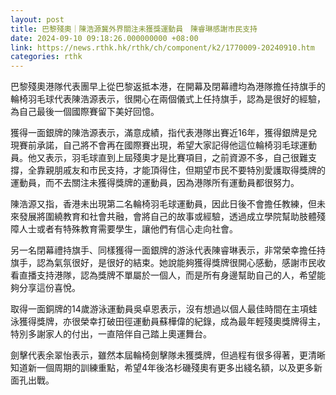```yaml
---
layout: post
title: 巴黎殘奧｜陳浩源冀外界關注未獲獎運動員　陳睿琳感謝市民支持
date: 2024-09-10 09:18:26.000000000 +08:00
link: https://news.rthk.hk/rthk/ch/component/k2/1770009-20240910.htm
categories: rthk
---
```


巴黎殘奧港隊代表團早上從巴黎返抵本港，在開幕及閉幕禮均為港隊擔任持旗手的輪椅羽毛球代表陳浩源表示，很開心在兩個儀式上任持旗手，認為是很好的經驗，為自己最後一個國際賽留下美好回憶。

獲得一面銀牌的陳浩源表示，滿意成績，指代表港隊出賽近16年，獲得銀牌是兌現賽前承諾，自己將不會再在國際賽出現，希望大家記得他這位輪椅羽毛球運動員。他又表示，羽毛球直到上屆殘奧才是比賽項目，之前資源不多，自己很難支撐，全靠親朋戚友和市民支持，才能頂得住，但期望市民不要特別愛護取得獎牌的運動員，而不去關注未獲得獎牌的運動員，因為港隊所有運動員都很努力。

陳浩源又指，香港未出現第二名輪椅羽毛球運動員，因此日後不會擔任教練，但未來發展將圍繞教育和社會共融，會將自己的故事或經驗，透過成立學院幫助肢體殘障人士或者有特殊教育需要學生，讓他們有信心走向社會。

另一名閉幕禮持旗手、同樣獲得一面銀牌的游泳代表陳睿琳表示，非常榮幸擔任持旗手，認為氣氛很好，是很好的結束。她說能夠獲得獎牌很開心感動，感謝市民收看直播支持港隊，認為獎牌不單屬於一個人，而是所有身邊幫助自己的人，希望能夠分享這份喜悅。

取得一面銅牌的14歲游泳運動員吳卓恩表示，沒有想過以個人最佳時間在主項蛙泳獲得獎牌，亦很榮幸打破田徑運動員蘇樺偉的紀錄，成為最年輕殘奧獎牌得主，特別多謝家人的付出，一直陪伴自己踏上奧運舞台。

劍擊代表余翠怡表示，雖然本屆輪椅劍擊隊未獲獎牌，但過程有很多得著，更清晰知道新一個周期的訓練重點，希望4年後洛杉磯殘奧有更多出綫名額，以及更多新面孔出戰。
